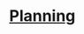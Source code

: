 # <a href="https://humble-eocursor-c0d.notion.site/6a354c682f6d44d29e655fa3669736fe?v=e4b893903b804a3995f23353480fa803">Planning</a>
